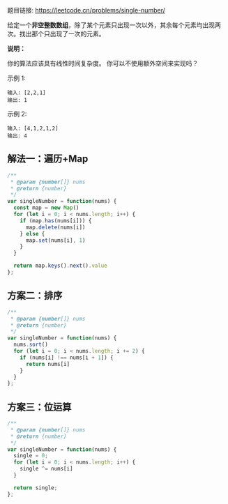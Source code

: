 题目链接: https://leetcode.cn/problems/single-number/

给定一个**非空整数数组**，除了某个元素只出现一次以外，其余每个元素均出现两次。找出那个只出现了一次的元素。

**说明：**

你的算法应该具有线性时间复杂度。 你可以不使用额外空间来实现吗？

示例 1:

```
输入: [2,2,1]
输出: 1
```

示例 2:

```
输入: [4,1,2,1,2]
输出: 4
```

## 解法一：遍历+Map

```JavaScript
/**
 * @param {number[]} nums
 * @return {number}
 */
var singleNumber = function(nums) {
  const map = new Map()
  for (let i = 0; i < nums.length; i++) {
    if (map.has(nums[i])) {
      map.delete(nums[i])
    } else {
      map.set(nums[i], 1)
    }
  }

  return map.keys().next().value
};
```

## 方案二：排序

```JavaScript
/**
 * @param {number[]} nums
 * @return {number}
 */
var singleNumber = function(nums) {
  nums.sort()
  for (let i = 0; i < nums.length; i += 2) {
    if (nums[i] !== nums[i + 1]) {
      return nums[i]
    }
  }
};
```

## 方案三：位运算

```JavaScript
/**
 * @param {number[]} nums
 * @return {number}
 */
var singleNumber = function(nums) {
  single = 0;
  for (let i = 0; i < nums.length; i++) {
    single ^= nums[i]
  }

  return single;
};
```

